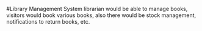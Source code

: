 #Library Management System
librarian would be able to manage books, visitors would book various books, also there would be stock management, notifications to return books, etc.